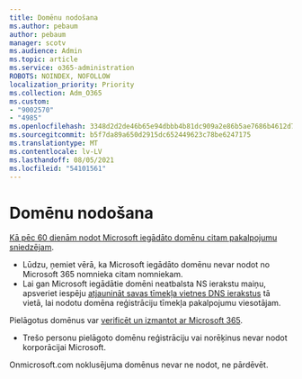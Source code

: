 ```yaml
---
title: Domēnu nodošana
ms.author: pebaum
author: pebaum
manager: scotv
ms.audience: Admin
ms.topic: article
ms.service: o365-administration
ROBOTS: NOINDEX, NOFOLLOW
localization_priority: Priority
ms.collection: Adm_O365
ms.custom:
- "9002570"
- "4985"
ms.openlocfilehash: 3348d2d2de46b65e94dbbb4b81dc909a2e86b5ae7686b4612d7b1364e7d76a5b
ms.sourcegitcommit: b5f7da89a650d2915dc652449623c78be6247175
ms.translationtype: MT
ms.contentlocale: lv-LV
ms.lasthandoff: 08/05/2021
ms.locfileid: "54101561"
---
```

# <a name="domain-transfers"></a>Domēnu nodošana

[Kā pēc 60 dienām nodot Microsoft iegādāto domēnu citam pakalpojumu sniedzējam](https://docs.microsoft.com/microsoft-365/admin/get-help-with-domains/transfer-a-domain-from-microsoft-to-another-host).

- Lūdzu, ņemiet vērā, ka Microsoft iegādāto domēnu nevar nodot no Microsoft 365 nomnieka citam nomniekam.
- Lai gan Microsoft iegādātie domēni neatbalsta NS ierakstu maiņu, apsveriet iespēju [atjaunināt savas tīmekļa vietnes DNS ierakstus](https://docs.microsoft.com/microsoft-365/admin/dns/update-dns-records-to-retain-current-hosting-provider?view=o365-worldwide) tā vietā, lai nodotu domēna reģistrāciju tīmekļa pakalpojumu viesotājam.

Pielāgotus domēnus var [verificēt un izmantot ar Microsoft 365](https://docs.microsoft.com/microsoft-365/admin/setup/add-domain?view=o365-worldwide).

- Trešo personu pielāgoto domēnu reģistrāciju vai norēķinus nevar nodot korporācijai Microsoft.

Onmicrosoft.com noklusējuma domēnus nevar ne nodot, ne pārdēvēt.
